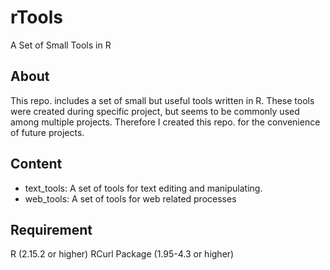 rTools
======

A Set of Small Tools in R

About
------

This repo. includes a set of small but useful tools written in R. These tools were created during specific project, but seems to be commonly used among multiple projects. Therefore I created this repo. for the convenience of future projects.

Content
------

- text_tools: A set of tools for text editing and manipulating.
- web_tools: A set of tools for web related processes

Requirement
------

R (2.15.2 or higher)
RCurl Package (1.95-4.3 or higher)
